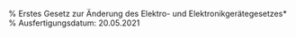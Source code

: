 % Erstes Gesetz zur Änderung des Elektro- und Elektronikgerätegesetzes*
% Ausfertigungsdatum: 20.05.2021
 